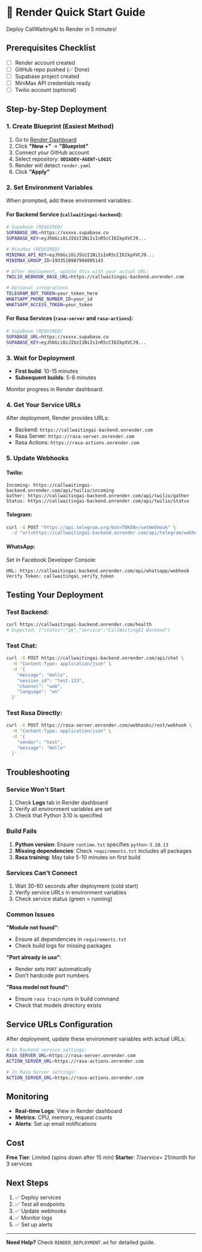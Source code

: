 # 🚀 Render Quick Start Guide

Deploy CallWaitingAI to Render in 5 minutes!

## Prerequisites Checklist

- [ ] Render account created
- [ ] GitHub repo pushed (✅ Done)
- [ ] Supabase project created
- [ ] MiniMax API credentials ready
- [ ] Twilio account (optional)

## Step-by-Step Deployment

### 1. Create Blueprint (Easiest Method)

1. Go to [Render Dashboard](https://dashboard.render.com)
2. Click **"New +"** → **"Blueprint"**
3. Connect your GitHub account
4. Select repository: **`ODIADEV-AGENT-LOGIC`**
5. Render will detect `render.yaml`
6. Click **"Apply"**

### 2. Set Environment Variables

When prompted, add these environment variables:

#### For Backend Service (`callwaitingai-backend`):

```bash
# Supabase (REQUIRED)
SUPABASE_URL=https://xxxxx.supabase.co
SUPABASE_KEY=eyJhbGciOiJIUzI1NiIsInR5cCI6IkpXVCJ9...

# MiniMax (REQUIRED)
MINIMAX_API_KEY=eyJhbGciOiJSUzI1NiIsInR5cCI6IkpXVCJ9...
MINIMAX_GROUP_ID=1933510987994895143

# After deployment, update this with your actual URL:
TWILIO_WEBHOOK_BASE_URL=https://callwaitingai-backend.onrender.com

# Optional integrations
TELEGRAM_BOT_TOKEN=your_token_here
WHATSAPP_PHONE_NUMBER_ID=your_id
WHATSAPP_ACCESS_TOKEN=your_token
```

#### For Rasa Services (`rasa-server` and `rasa-actions`):

```bash
# Supabase (REQUIRED)
SUPABASE_URL=https://xxxxx.supabase.co
SUPABASE_KEY=eyJhbGciOiJIUzI1NiIsInR5cCI6IkpXVCJ9...
```

### 3. Wait for Deployment

- **First build**: 10-15 minutes
- **Subsequent builds**: 5-8 minutes

Monitor progress in Render dashboard.

### 4. Get Your Service URLs

After deployment, Render provides URLs:
- Backend: `https://callwaitingai-backend.onrender.com`
- Rasa Server: `https://rasa-server.onrender.com`
- Rasa Actions: `https://rasa-actions.onrender.com`

### 5. Update Webhooks

#### Twilio:
```
Incoming: https://callwaitingai-backend.onrender.com/api/twilio/incoming
Gather: https://callwaitingai-backend.onrender.com/api/twilio/gather
Status: https://callwaitingai-backend.onrender.com/api/twilio/status
```

#### Telegram:
```bash
curl -X POST "https://api.telegram.org/bot<TOKEN>/setWebhook" \
  -d "url=https://callwaitingai-backend.onrender.com/api/telegram/webhook"
```

#### WhatsApp:
Set in Facebook Developer Console:
```
URL: https://callwaitingai-backend.onrender.com/api/whatsapp/webhook
Verify Token: callwaitingai_verify_token
```

## Testing Your Deployment

### Test Backend:
```bash
curl https://callwaitingai-backend.onrender.com/health
# Expected: {"status":"ok","service":"CallWaitingAI Backend"}
```

### Test Chat:
```bash
curl -X POST https://callwaitingai-backend.onrender.com/api/chat \
  -H "Content-Type: application/json" \
  -d '{
    "message": "Hello",
    "session_id": "test-123",
    "channel": "web",
    "language": "en"
  }'
```

### Test Rasa Directly:
```bash
curl -X POST https://rasa-server.onrender.com/webhooks/rest/webhook \
  -H "Content-Type: application/json" \
  -d '{
    "sender": "test",
    "message": "Hello"
  }'
```

## Troubleshooting

### Service Won't Start
1. Check **Logs** tab in Render dashboard
2. Verify all environment variables are set
3. Check that Python 3.10 is specified

### Build Fails
1. **Python version**: Ensure `runtime.txt` specifies `python-3.10.13`
2. **Missing dependencies**: Check `requirements.txt` includes all packages
3. **Rasa training**: May take 5-10 minutes on first build

### Services Can't Connect
1. Wait 30-60 seconds after deployment (cold start)
2. Verify service URLs in environment variables
3. Check service status (green = running)

### Common Issues

**"Module not found"**:
- Ensure all dependencies in `requirements.txt`
- Check build logs for missing packages

**"Port already in use"**:
- Render sets `PORT` automatically
- Don't hardcode port numbers

**"Rasa model not found"**:
- Ensure `rasa train` runs in build command
- Check that models directory exists

## Service URLs Configuration

After deployment, update these environment variables with actual URLs:

```bash
# In Backend service settings:
RASA_SERVER_URL=https://rasa-server.onrender.com
ACTION_SERVER_URL=https://rasa-actions.onrender.com

# In Rasa Server settings:
ACTION_SERVER_URL=https://rasa-actions.onrender.com
```

## Monitoring

- **Real-time Logs**: View in Render dashboard
- **Metrics**: CPU, memory, request counts
- **Alerts**: Set up email notifications

## Cost

**Free Tier**: Limited (spins down after 15 min)
**Starter**: $7/service = ~$21/month for 3 services

## Next Steps

1. ✅ Deploy services
2. ✅ Test all endpoints
3. ✅ Update webhooks
4. ✅ Monitor logs
5. ✅ Set up alerts

---

**Need Help?** Check `RENDER_DEPLOYMENT.md` for detailed guide.

